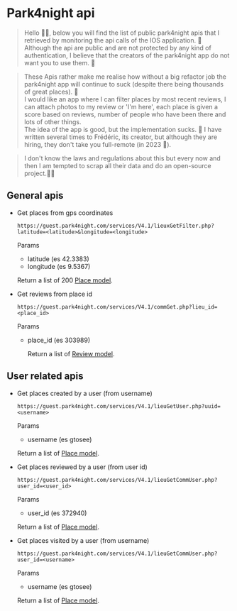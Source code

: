 # Park4night api

> Hello 👋🏽, below you will find the list of public park4night apis that I retrieved by monitoring the api calls of the IOS application. 📲<br />Although the api are public and are not protected by any kind of authentication, I believe that the creators of the park4night app do not want you to use them. 🤬

> These Apis rather make me realise how without a big refactor job the park4night app will continue to suck (despite there being thousands of great places). 🌄<br />I would like an app where I can filter places by most recent reviews, I can attach photos to my review or 'I'm here', each place is given a score based on reviews, number of people who have been there and lots of other things. </br>The idea of the app is good, but the implementation sucks. 💩 I have written several times to Frédéric, its creator, but although they are hiring, they don't take you full-remote (in 2023 🫢).

> I don't know the laws and regulations about this but every now and then I am tempted to scrap all their data and do an open-source project.💭💭

## General apis

- Get places from gps coordinates

  `https://guest.park4night.com/services/V4.1/lieuxGetFilter.php?latitude=<latitude>&longitude=<longitude>`

  Params

  - latitude (es 42.3383)
  - longitude (es 9.5367)

  Return a list of 200 [Place model](models/place.model.md).

- Get reviews from place id

  `https://guest.park4night.com/services/V4.1/commGet.php?lieu_id=<place_id>`

  Params

  - place_id (es 303989)

    Return a list of [Review model](models/review.model.md).

## User related apis

- Get places created by a user (from username)

  `https://guest.park4night.com/services/V4.1/lieuGetUser.php?uuid=<username>`

  Params

  - username (es gtosee)

  Return a list of [Place model](models/place.model.md).

- Get places reviewed by a user (from user id)

  `https://guest.park4night.com/services/V4.1/lieuGetCommUser.php?user_id=<user_id>`

  Params

  - user_id (es 372940)

  Return a list of [Place model](models/place.model.md).

- Get places visited by a user (from username)

  `https://guest.park4night.com/services/V4.1/lieuGetCommUser.php?user_id=<username>`

  Params

  - username (es gtosee)

  Return a list of [Place model](models/place.model.md).
